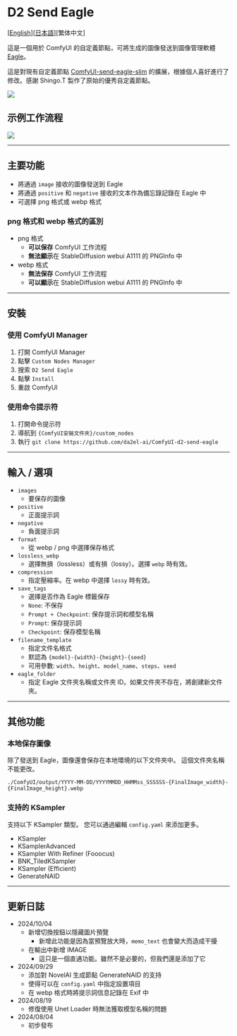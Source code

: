# D2 Send Eagle

[<a href="README.md">English</a>][<a href="README_ja.md">日本語</a>][繁体中文]

這是一個用於 ComfyUI 的自定義節點，可將生成的圖像發送到圖像管理軟體 [Eagle](https://en.eagle.cool/)。

這是對現有自定義節點 [ComfyUI-send-eagle-slim](https://github.com/shingo1228/ComfyUI-send-eagle-slim) 的擴展，根據個人喜好進行了修改。感謝 Shingo.T 製作了原始的優秀自定義節點。

<img src="img/image.png">


## 示例工作流程

<img src="img/sample_workflow.png">


---

## 主要功能

- 將通過 `image` 接收的圖像發送到 Eagle
- 將通過 `positive` 和 `negative` 接收的文本作為備忘錄記錄在 Eagle 中
- 可選擇 png 格式或 webp 格式

### png 格式和 webp 格式的區別

- png 格式
  - **可以保存** ComfyUI 工作流程
  - **無法顯示**在 StableDiffusion webui A1111 的 PNGInfo 中
- webp 格式
  - **無法保存** ComfyUI 工作流程
  - **可以顯示**在 StableDiffusion webui A1111 的 PNGInfo 中

---

## 安裝

### 使用 ComfyUI Manager

1. 打開 ComfyUI Manager
2. 點擊 `Custom Nodes Manager`
3. 搜索 `D2 Send Eagle`
4. 點擊 `Install`
5. 重啟 ComfyUI

### 使用命令提示符

1. 打開命令提示符
2. 導航到 `{ComfyUI安裝文件夾}/custom_nodes`
3. 執行 `git clone https://github.com/da2el-ai/ComfyUI-d2-send-eagle`

---

## 輸入 / 選項

- `images`
  - 要保存的圖像
- `positive`
  - 正面提示詞
- `negative`
  - 負面提示詞
- `format`
  - 從 webp / png 中選擇保存格式
- `lossless_webp`
  - 選擇無損（lossless）或有損（lossy）。選擇 `webp` 時有效。
- `compression`
  - 指定壓縮率。在 webp 中選擇 `lossy` 時有效。
- `save_tags`
  - 選擇是否作為 Eagle 標籤保存
  - `None`: 不保存
  - `Prompt + Checkpoint`: 保存提示詞和模型名稱
  - `Prompt`: 保存提示詞
  - `Checkpoint`: 保存模型名稱
- `filename_template`
  - 指定文件名格式
  - 默認為 `{model}-{width}-{height}-{seed}`
  - 可用參數: `width`、`height`、`model_name`、`steps`、`seed`
- `eagle_folder`
  - 指定 Eagle 文件夾名稱或文件夾 ID。如果文件夾不存在，將創建新文件夾。

---

## 其他功能

### 本地保存圖像

除了發送到 Eagle，圖像還會保存在本地環境的以下文件夾中。
這個文件夾名稱不能更改。

`./ComfyUI/output/YYYY-MM-DD/YYYYMMDD_HHMMss_SSSSSS-{FinalImage_width}-{FinalImage_height}.webp`

### 支持的 KSampler

支持以下 KSampler 類型。
您可以通過編輯 `config.yaml` 來添加更多。

- KSampler
- KSamplerAdvanced
- KSampler With Refiner (Fooocus)
- BNK_TiledKSampler
- KSampler (Efficient)
- GenerateNAID

---

## 更新日誌

- 2024/10/04
  - 新增切換按鈕以隱藏圖片預覽
    - 新增此功能是因為當預覽放大時，`memo_text` 也會變大而造成干擾
  - 在輸出中新增 IMAGE
    - 這只是一個直通功能。雖然不是必要的，但我們還是添加了它
- 2024/09/29
  - 添加對 NovelAI 生成節點 GenerateNAID 的支持
  - 使得可以在 `config.yaml` 中指定設置項目
  - 在 webp 格式時將提示詞信息記錄在 Exif 中
- 2024/08/19
  - 修復使用 Unet Loader 時無法獲取模型名稱的問題
- 2024/08/04
  - 初步發布
